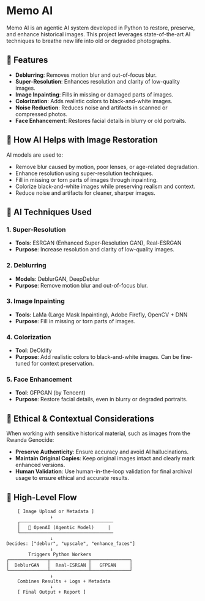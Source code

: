 # Memo AI

Memo AI is an agentic AI system developed in Python to restore, preserve, and enhance historical images. This project leverages state-of-the-art AI techniques to breathe new life into old or degraded photographs.

## 🚀 Features

- **Deblurring**: Removes motion blur and out-of-focus blur.
- **Super-Resolution**: Enhances resolution and clarity of low-quality images.
- **Image Inpainting**: Fills in missing or damaged parts of images.
- **Colorization**: Adds realistic colors to black-and-white images.
- **Noise Reduction**: Reduces noise and artifacts in scanned or compressed photos.
- **Face Enhancement**: Restores facial details in blurry or old portraits.

## 🔧 How AI Helps with Image Restoration

AI models are used to:

- Remove blur caused by motion, poor lenses, or age-related degradation.
- Enhance resolution using super-resolution techniques.
- Fill in missing or torn parts of images through inpainting.
- Colorize black-and-white images while preserving realism and context.
- Reduce noise and artifacts for cleaner, sharper images.

## 🧠 AI Techniques Used

### 1. **Super-Resolution**

- **Tools**: ESRGAN (Enhanced Super-Resolution GAN), Real-ESRGAN
- **Purpose**: Increase resolution and clarity of low-quality images.

### 2. **Deblurring**

- **Models**: DeblurGAN, DeepDeblur
- **Purpose**: Remove motion blur and out-of-focus blur.

### 3. **Image Inpainting**

- **Tools**: LaMa (Large Mask Inpainting), Adobe Firefly, OpenCV + DNN
- **Purpose**: Fill in missing or torn parts of images.

### 4. **Colorization**

- **Tool**: DeOldify
- **Purpose**: Add realistic colors to black-and-white images. Can be fine-tuned for context preservation.

### 5. **Face Enhancement**

- **Tool**: GFPGAN (by Tencent)
- **Purpose**: Restore facial details, even in blurry or degraded portraits.

## 🔐 Ethical & Contextual Considerations

When working with sensitive historical material, such as images from the Rwanda Genocide:

- **Preserve Authenticity**: Ensure accuracy and avoid AI hallucinations.
- **Maintain Original Copies**: Keep original images intact and clearly mark enhanced versions.
- **Human Validation**: Use human-in-the-loop validation for final archival usage to ensure ethical and accurate results.

## 🔁 High-Level Flow

```
    [ Image Upload or Metadata ]
                ↓
    ┌──────────────────────────────────
    │   🧠 OpenAI (Agentic Model)     |
    └──────────────────────────────────
                ↓
Decides: ["deblur", "upscale", "enhance_faces"]
                ↓
        Triggers Python Workers
┌──────────────┬──────────────┬──────────────┐
│  DeblurGAN   │  Real-ESRGAN │   GFPGAN     │
└──────────────┴──────────────┴──────────────┘
                ↓
    Combines Results + Logs + Metadata
                ↓
    [ Final Output + Report ]
```
